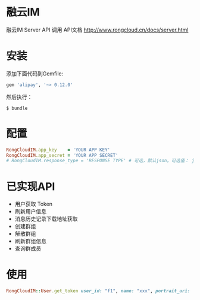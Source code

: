 # 融云IM

融云IM Server API 调用
API文档 http://www.rongcloud.cn/docs/server.html

# 安装

添加下面代码到Gemfile:
```ruby
gem 'alipay', '~> 0.12.0'
```

然后执行：
```console
$ bundle
```

# 配置

```ruby
RongCloudIM.app_key    = 'YOUR APP KEY'
RongCloudIM.app_secret = 'YOUR APP SECRET'
# RongCloudIM.response_type = 'RESPONSE TYPE' # 可选，默认json。可选值： json、xml
```

# 已实现API
- 用户获取 Token
- 刷新用户信息
- 消息历史记录下载地址获取
- 创建群组
- 解散群组
- 刷新群组信息
- 查询群成员

# 使用

```ruby
RongCloudIM::User.get_token user_id: "f1", name: "xxx", portrait_uri: ''
```


